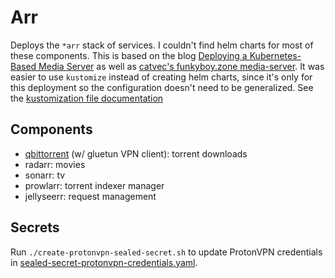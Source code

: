 # Arr

Deploys the `*arr` stack of services.
I couldn't find helm charts for most of these components.
This is based on the blog [Deploying a Kubernetes-Based Media Server][k8s-media] as well as [catvec's funkyboy.zone media-server](https://github.com/catvec/funkyboy.zone/tree/f95c01b6d1f16dd937898d9f3753cf28f17353a3/kubernetes/base/media-server).
It was easier to use `kustomize` instead of creating helm charts, since it's only for this deployment so the configuration doesn't need to be generalized.
See the [kustomization file documentation][kustomization]

[k8s-media]: https://merox.dev/blog/kubernetes-media-server/
[kustomization]: https://kubectl.docs.kubernetes.io/references/kustomize/kustomization/

## Components

- [qbittorrent](./qbittorrent/) (w/ gluetun VPN client): torrent downloads
- radarr: movies
- sonarr: tv
- prowlarr: torrent indexer manager
- jellyseerr: request management

## Secrets

Run `./create-protonvpn-sealed-secret.sh` to update ProtonVPN credentials in [sealed-secret-protonvpn-credentials.yaml][].

[sealed-secret-protonvpn-credentials.yaml]: ./resources/sealed-secret-protonvpn-credentials.yaml
